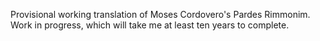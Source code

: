 Provisional working translation of Moses Cordovero's Pardes Rimmonim. Work in progress, which will take me at least ten years to complete. 
